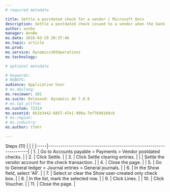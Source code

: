 ```yaml
---
# required metadata

title: Settle a postdated check for a vendor | Microsoft Docs
description: Settle a postdated check issued to a vendor when the bank has cleared the check transaction after the check has been overdue and cleared by the bank. Complete the following procedures before you start this one. 1) Set up postdated checks 2) Register and post a postdated check for a vendor The role of this procedure is Treasurer. This procedure uses the USMF demo company.
author: annbe
manager: AnnBe
ms.date: 2016-03-29 20:37:46
ms.topic: article
ms.prod: 
ms.service: Dynamics365Operations
ms.technology: 

# optional metadata

# keywords: 
# ROBOTS: 
audience: Application User
# ms.devlang: 
ms.reviewer: 101
ms.suite: Released- Dynamics AX 7.0.0
# ms.tgt_pltfrm: 
ms.custom: 72314
ms.assetid: 6b1b3442-6857-47e1-998a-7ef7698109c8
# ms.region: 
# ms.industry: 
ms.author: tfehr

---
```


Steps (11)
|     |                                                                    |
|-----|--------------------------------------------------------------------|
| 1.  | Go to Accounts payable &gt; Payments &gt; Vendor postdated checks. |
| 2.  | Click Settle.                                                      |
| 3.  | Click Settle clearing entries.                                     |
|     | Settle the vendor account for the check transaction.               |
| 4.  | Close the page.                                                    |
| 5.  | Go to General ledger &gt; Journal entries &gt; General journals.   |
| 6.  | In the Show field, select 'All'.                                   |
| 7.  | Select or clear the Show user-created only check box.              |
| 8.  | In the list, mark the selected row.                                |
| 9.  | Click Lines.                                                       |
| 10. | Click Voucher.                                                     |
| 11. | Close the page.                                                    |



